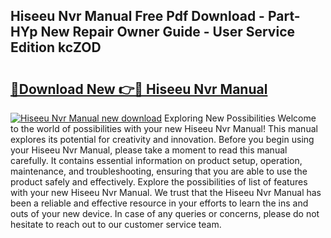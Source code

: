 ## Hiseeu Nvr Manual Free Pdf Download - Part-HYp New Repair Owner Guide - User Service Edition kcZOD

# <h2><a href="http://bc27483.oget.top/?id=Hiseeu+Nvr+Manual">🔗Download New 👉🔴 Hiseeu Nvr Manual</a></h2>

[![Hiseeu Nvr Manual new download](https://i.imgur.com/5g1atiW.png)](http://bc27483.oget.top/?id=Hiseeu+Nvr+Manual)
Exploring New Possibilities Welcome to the world of possibilities with your new Hiseeu Nvr Manual! This manual explores its potential for creativity and innovation. Before you begin using your Hiseeu Nvr Manual, please take a moment to read this manual carefully. It contains essential information on product setup, operation, maintenance, and troubleshooting, ensuring that you are able to use the product safely and effectively. Explore the possibilities of list of features with your new Hiseeu Nvr Manual. We trust that the Hiseeu Nvr Manual has been a reliable and effective resource in your efforts to learn the ins and outs of your new device. In case of any queries or concerns, please do not hesitate to reach out to our customer service team.
